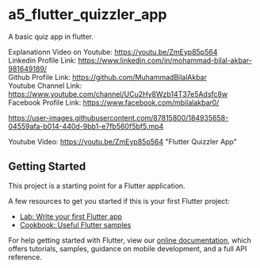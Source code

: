 # a5_flutter_quizzler_app

A basic quiz app in flutter.

Explanationn Video on Youtube: https://youtu.be/ZmEyp85p564         
Linkedin Profile Link: https://www.linkedin.com/in/mohammad-bilal-akbar-981649189/          
Github Profile Link: https://github.com/MuhammadBilalAkbar                                         
Youtube Channel Link: https://www.youtube.com/channel/UCu2Hy8Wzb14T37e5Adsfc8w                      
Facebook Profile Link: https://www.facebook.com/mbilalakbar0/

https://user-images.githubusercontent.com/87815800/184935658-04559afa-b014-440d-9bb1-e7fb560f5bf5.mp4

Youtube Video: https://youtu.be/ZmEyp85p564 "Flutter Quizzler App"

## Getting Started

This project is a starting point for a Flutter application.

A few resources to get you started if this is your first Flutter project:

- [Lab: Write your first Flutter app](https://flutter.dev/docs/get-started/codelab)
- [Cookbook: Useful Flutter samples](https://flutter.dev/docs/cookbook)

For help getting started with Flutter, view our
[online documentation](https://flutter.dev/docs), which offers tutorials,
samples, guidance on mobile development, and a full API reference.
